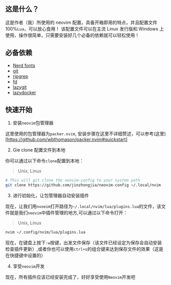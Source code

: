 ## 这是什么？

这是作者（我）所使用的 neovim 配置，具备开箱即用的特点，并且配置文件 100%`Lua`，可以放心食用！
该配置文件可以在主流 Linux 发行版和 Windows 上使用，操作很简单，只需要安装好几个必备的依赖就可以轻松使用！

## 必备依赖

- [Nerd fonts](https://www.nerdfonts.com/font-downloads)
- [git](https://git-scm.com/downloads)
- [ripgrep](https://github.com/BurntSushi/ripgrep)
- [fd](https://github.com/sharkdp/fd)
- [lazygit](https://github.com/jesseduffield/lazygit)
- [lazydocker](https://github.com/jesseduffield/lazydocker)

## 快速开始

1. 安装`neovim`包管理器

这里使用的包管理器为`packer.nvim`, 安装步骤在这里不详细赘述，可以参考(这里)[https://github.com/wbthomason/packer.nvim#quickstart]

2. Gie clone 配置文件到本地

你可以通过以下命令`clone`配置到本地：

> Unix, Linux

```bash
# This will git clone the neovim-config to your system path
git clone https://github.com/jinzhongjia/neovim-config ~/.local/nvim
```

3. 进行初始化，让包管理器自动安装插件

现在，让我们用`nvoeim`打开路径为`~/.local/nvim/lua/plugins.lua`的文件，该文件就是我们`neovim`中插件管理的地方,可以通过以下命令打开：

> Unix, Linux

```bash
nvim ~/.config/nvim/lua/plugins.lua

```

现在，在键盘上按下`:w`按键，出发文件保存（该文件已经设定为保存会自动安装检查插件更新）,或者你也可以使用`ctrl+s`的组合键来达到保存文件的效果（这是在快捷键中设置的）

4. 享受`neovim`开发

现在，所有插件应该已经安装完成了，好好享受使用`Neovim`开发吧
